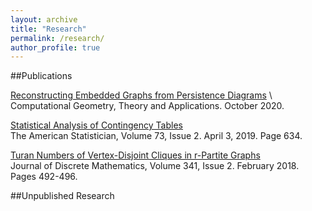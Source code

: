 ```yaml
---
layout: archive
title: "Research"
permalink: /research/
author_profile: true
---
```


##Publications

[Reconstructing Embedded Graphs from Persistence Diagrams](https://www.sciencedirect.com/science/article/pii/S0925772120300523) \ 
Computational Geometry, Theory and Applications. October 2020.

[Statistical Analysis of Contingency
Tables](https://www.tandfonline.com/doi/full/10.1080/00031305.2019.1571848}{https://www.tandfonline.com/doi/full/10.1080/00031305.2019.1571848) \
The American Statistician, Volume 73, Issue 2. April 3, 2019. Page 634.

[Turan Numbers of Vertex-Disjoint Cliques in r-Partite
Graphs](https://www.sciencedirect.com/science/article/pii/S0012365X17303266) \
Journal of Discrete Mathematics, Volume 341, Issue 2. February 2018. Pages
492-496.

##Unpublished Research


